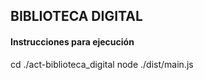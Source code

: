 ## BIBLIOTECA DIGITAL

#### Instrucciones para ejecución

cd ./act-biblioteca_digital
node ./dist/main.js
